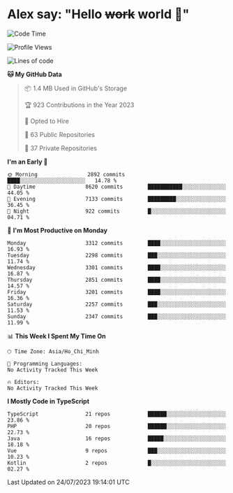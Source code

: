 # Alex say: "Hello ~~work~~ world 🐾"

<!--START_SECTION:waka-->
![Code Time](http://img.shields.io/badge/Code%20Time-839%20hrs%205%20mins-blue)

![Profile Views](http://img.shields.io/badge/Profile%20Views-0-blue)

![Lines of code](https://img.shields.io/badge/From%20Hello%20World%20I%27ve%20Written-41.0%20million%20lines%20of%20code-blue)

**🐱 My GitHub Data** 

> 📦 1.4 MB Used in GitHub's Storage 
 > 
> 🏆 923 Contributions in the Year 2023
 > 
> 💼 Opted to Hire
 > 
> 📜 63 Public Repositories 
 > 
> 🔑 37 Private Repositories 
 > 
**I'm an Early 🐤** 

```text
🌞 Morning                2892 commits        ████░░░░░░░░░░░░░░░░░░░░░   14.78 % 
🌆 Daytime                8620 commits        ███████████░░░░░░░░░░░░░░   44.05 % 
🌃 Evening                7133 commits        █████████░░░░░░░░░░░░░░░░   36.45 % 
🌙 Night                  922 commits         █░░░░░░░░░░░░░░░░░░░░░░░░   04.71 % 
```
📅 **I'm Most Productive on Monday** 

```text
Monday                   3312 commits        ████░░░░░░░░░░░░░░░░░░░░░   16.93 % 
Tuesday                  2298 commits        ███░░░░░░░░░░░░░░░░░░░░░░   11.74 % 
Wednesday                3301 commits        ████░░░░░░░░░░░░░░░░░░░░░   16.87 % 
Thursday                 2851 commits        ████░░░░░░░░░░░░░░░░░░░░░   14.57 % 
Friday                   3201 commits        ████░░░░░░░░░░░░░░░░░░░░░   16.36 % 
Saturday                 2257 commits        ███░░░░░░░░░░░░░░░░░░░░░░   11.53 % 
Sunday                   2347 commits        ███░░░░░░░░░░░░░░░░░░░░░░   11.99 % 
```


📊 **This Week I Spent My Time On** 

```text
🕑︎ Time Zone: Asia/Ho_Chi_Minh

💬 Programming Languages: 
No Activity Tracked This Week

🔥 Editors: 
No Activity Tracked This Week
```

**I Mostly Code in TypeScript** 

```text
TypeScript               21 repos            ██████░░░░░░░░░░░░░░░░░░░   23.86 % 
PHP                      20 repos            ██████░░░░░░░░░░░░░░░░░░░   22.73 % 
Java                     16 repos            █████░░░░░░░░░░░░░░░░░░░░   18.18 % 
Vue                      9 repos             ███░░░░░░░░░░░░░░░░░░░░░░   10.23 % 
Kotlin                   2 repos             █░░░░░░░░░░░░░░░░░░░░░░░░   02.27 % 
```




 Last Updated on 24/07/2023 19:14:01 UTC
<!--END_SECTION:waka-->
